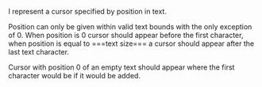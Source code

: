 I represent a cursor specified by position in text.

Position can only be given within valid text bounds with the only exception of 0.
When position is 0 cursor should appear before the first character, when position is equal to ===text size=== a cursor should appear after the last text character.

Cursor with position 0 of an empty text should appear where the first character would be if it would be added.